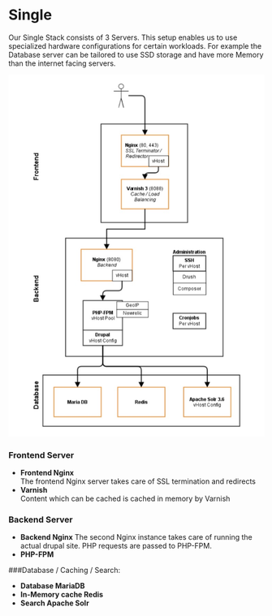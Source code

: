 # Single

Our Single Stack consists of 3 Servers. This setup enables us to use specialized hardware configurations for certain workloads. For example the Database server can be tailored to use SSD storage and have more Memory than the internet facing servers.

![Single Stack Overview](single.jpg)

### Frontend Server
* **Frontend Nginx**  
The frontend Nginx server takes care of SSL termination and redirects
* **Varnish**  
Content which can be cached is cached in memory by Varnish

### Backend Server

* **Backend Nginx**
The second Nginx instance takes care of running the actual drupal site. PHP requests are passed to PHP-FPM.
* **PHP-FPM**


###Database / Caching / Search:
* **Database MariaDB**
* **In-Memory cache Redis**
* **Search Apache Solr**
